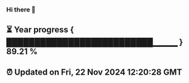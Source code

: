### Hi there 👋
⏳ Year progress { ██████████████████████████▁▁▁▁ } 89.21 %
---
⏰ Updated on Fri, 22 Nov 2024 12:20:28 GMT
---
